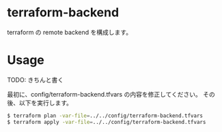 # terraform-backend

terraform の remote backend を構成します。

# Usage

TODO: きちんと書く

最初に、config/terraform-backend.tfvars の内容を修正してください。
その後、以下を実行します。

```bash
$ terraform plan -var-file=../../config/terraform-backend.tfvars
$ terraform apply -var-file=../../config/terraform-backend.tfvars
```
